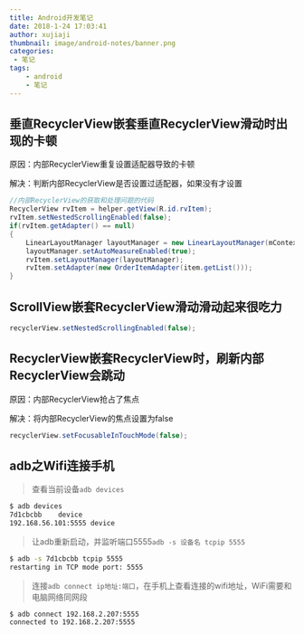 ```yaml
---
title: Android开发笔记
date: 2018-1-24 17:03:41
author: xujiaji
thumbnail: image/android-notes/banner.png
categories:
 - 笔记
tags:
    - android
    - 笔记
---
```

## 垂直RecyclerView嵌套垂直RecyclerView滑动时出现的卡顿
原因：内部RecyclerView重复设置适配器导致的卡顿

解决：判断内部RecyclerView是否设置过适配器，如果没有才设置

``` java
//内部RecyclerView的获取和处理问题的代码
RecyclerView rvItem = helper.getView(R.id.rvItem);
rvItem.setNestedScrollingEnabled(false);
if(rvItem.getAdapter() == null)
{
    LinearLayoutManager layoutManager = new LinearLayoutManager(mContext);
    layoutManager.setAutoMeasureEnabled(true);
    rvItem.setLayoutManager(layoutManager);
    rvItem.setAdapter(new OrderItemAdapter(item.getList()));
}
```

##  ScrollView嵌套RecyclerView滑动滑动起来很吃力
``` java
recyclerView.setNestedScrollingEnabled(false);
```

## RecyclerView嵌套RecyclerView时，刷新内部RecyclerView会跳动
原因：内部RecyclerView抢占了焦点

解决：将内部RecyclerView的焦点设置为false
``` java
recyclerView.setFocusableInTouchMode(false);
```

## adb之Wifi连接手机
> 查看当前设备`adb devices`

``` sh
$ adb devices
7d1cbcbb	device
192.168.56.101:5555	device
```
> 让adb重新启动，并监听端口5555`adb -s 设备名 tcpip 5555`

``` sh
$ adb -s 7d1cbcbb tcpip 5555
restarting in TCP mode port: 5555
```
> 连接`adb connect ip地址:端口`，在手机上查看连接的wifi地址，WiFi需要和电脑网络同网段

```
$ adb connect 192.168.2.207:5555
connected to 192.168.2.207:5555
```
